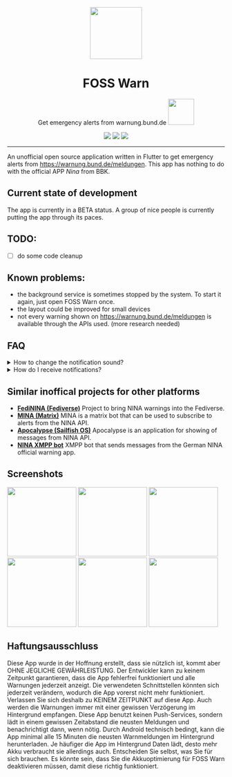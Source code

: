 <div align="center">
  <img src="https://raw.githubusercontent.com/nucleus-ffm/foss_warn/main/assets/app_icon.png" height=120 width=120/>
  <h1>FOSS Warn</h1>

</div>

<p align="center">
Get emergency alerts from warnung.bund.de
<a href="https://apt.izzysoft.de/fdroid/index/apk/de.nucleus.foss_warn" > <img src="https://raw.githubusercontent.com/nucleus-ffm/foss_warn/main/docs/IzzyOnDroid.png" height="60"/></a>

</p>
<p align="center">
<a href="https://github.com/nucleus-ffm/foss_warn/blob/main/LICENSE" alt="Glicense"><img src="https://img.shields.io/github/license/nucleus-ffm/foss_warn"></a>
<a href="https://github.com/nucleus-ffm/foss_warn/releases" alt="Github All Releases"><img src="https://img.shields.io/github/downloads/nucleus-ffm/foss_warn/total.svg"></a>
<a href="https://github.com/nucleus-ffm/foss_warn/releases/latest" alt="Github latest Releases"><img src="https://img.shields.io/github/downloads/nucleus-ffm/foss_warn/latest/total.svg"></a>
</p>
<hr>

An unofficial open source application written in Flutter to get emergency alerts from https://warnung.bund.de/meldungen. This app has nothing to do with the official APP *Nina* from BBK.

## Current state of development
The app is currently in a BETA status. A group of nice people is currently putting the app through its paces. 

## TODO: 
 - [ ] do some code cleanup

## Known problems:
- the background service is sometimes stopped by the system. To start it again, just open FOSS Warn once. 
- the layout could be improved for small devices
- not every warning shown on https://warnung.bund.de/meldungen is available through the APIs used. (more research needed)

## FAQ
<details>
<summary>How to change the notification sound?</summary>
Go to the app settings and press „Einstellungen öffnen” -> "Benachrichtigungen" -> "Expand" -> "Sound". 
</details>
<details>
<summary>How do I receive notifications?</summary>
FOSS Warn does not use push services. But a background service pulls the latest warnings at a certain frequency and when there is a warning for you, you get a notification. This mechanism only works when the background service is running. When it is stopped, you will not receive any notification. With the status notification you can always see when the last update took place.
</details>

## Similar inoffical projects for other platforms
* [**FediNINA (Fediverse)**](https://meta.prepedia.org/wiki/FediNINA) Project to bring NINA warnings into the Fediverse.
* [**MINA (Matrix)**](https://github.com/djmaze/nina-matrix-bot) MINA is a matrix bot that can be used to subscribe to alerts from the NINA API.
* [**Apocalypse (Sailfish OS)**](https://github.com/black-sheep-dev/harbour-apocalypse) Apocalypse is an application for showing of messages from NINA API.
* [**NINA XMPP bot**](https://github.com/jplitza/nina_xmpp) XMPP bot that sends messages from the German NINA official warning app.

## Screenshots
[<img src="fastlane/metadata/android/de-DE/images/phoneScreenshots/1.png" width=160>](fastlane/metadata/android/en-US/images/phoneScreenshots/1.png)
[<img src="fastlane/metadata/android/de-DE/images/phoneScreenshots/2.png" width=160>](fastlane/metadata/android/en-US/images/phoneScreenshots/2.png)
[<img src="fastlane/metadata/android/de-DE/images/phoneScreenshots/3.png" width=160>](fastlane/metadata/android/en-US/images/phoneScreenshots/3.png)
[<img src="fastlane/metadata/android/de-DE/images/phoneScreenshots/4.png" width=160>](fastlane/metadata/android/en-US/images/phoneScreenshots/4.png)
[<img src="fastlane/metadata/android/de-DE/images/phoneScreenshots/5.png" width=160>](fastlane/metadata/android/en-US/images/phoneScreenshots/5.png)
[<img src="fastlane/metadata/android/de-DE/images/phoneScreenshots/6.png" width=160>](fastlane/metadata/android/en-US/images/phoneScreenshots/6.png)

## Haftungsausschluss 
Diese App wurde in der Hoffnung erstellt, dass sie nützlich ist, kommt aber OHNE JEGLICHE GEWÄHRLEISTUNG. Der Entwickler kann zu keinem Zeitpunkt garantieren, dass die App fehlerfrei funktioniert und alle Warnungen jederzeit anzeigt. Die verwendeten Schnittstellen könnten sich jederzeit verändern, wodurch die App vorerst nicht mehr funktioniert. Verlassen Sie sich deshalb zu KEINEM ZEITPUNKT auf diese App. Auch werden die Warnungen immer mit einer gewissen Verzögerung im Hintergrund empfangen. Diese App benutzt keinen Push-Services, sondern lädt in einem gewissen Zeitabstand die neusten Meldungen und benachrichtigt dann, wenn nötig. Durch Android technisch bedingt, kann die App minimal alle 15 Minuten die neusten Warnmeldungen im Hintergrund herunterladen. Je häufiger die App im Hintergrund Daten lädt, desto mehr Akku verbraucht sie allerdings auch. Entscheiden Sie selbst, was Sie für sich brauchen. Es könnte sein, dass Sie die Akkuoptimierung für FOSS Warn deaktivieren müssen, damit diese richtig funktioniert.



